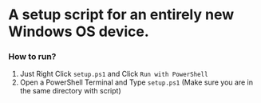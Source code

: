 # A setup script for an entirely new Windows OS device.

### How to run?

1. Just Right Click `setup.ps1` and Click `Run with PowerShell`
2. Open a PowerShell Terminal and Type `setup.ps1` (Make sure you are in the same directory with script)